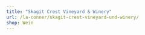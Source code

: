 ```yaml
---
title: "Skagit Crest Vineyard & Winery"
url: /la-conner/skagit-crest-vineyard-und-winery/
shop: Wein
---
```

